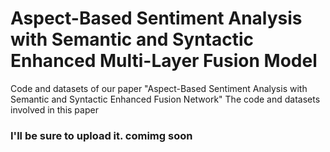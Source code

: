 # Aspect-Based Sentiment Analysis with Semantic and Syntactic Enhanced Multi-Layer Fusion Model
Code and datasets of our paper "Aspect-Based Sentiment Analysis with Semantic and Syntactic Enhanced Fusion Network"
The code and datasets involved in this paper


### I'll be sure to upload it. comimg soon


